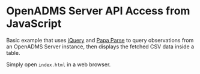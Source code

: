 # OpenADMS Server API Access from JavaScript

Basic example that uses [jQuery](https://www.jquery.com/) and
[Papa Parse](https://www.papaparse.com/) to query observations from an OpenADMS
Server instance, then displays the fetched CSV data inside a table.

Simply open `index.html` in a web browser.
